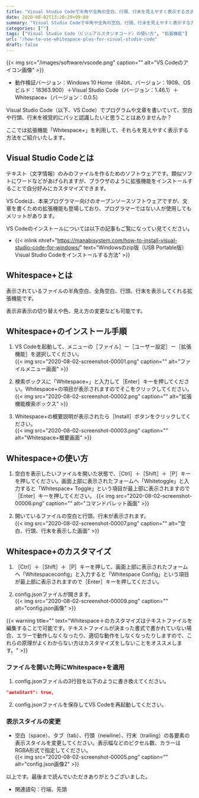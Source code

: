 ```yaml
---
title: "Visual Studio Codeで半角や全角の空白、行頭、行末を見えやすく表示する方法"
date: 2020-08-02T13:20:29+09:00
summary: "Visual Studio Codeで半角や全角の空白、行頭、行末を見えやすく表示する方法をご紹介いたします。"
categories: [""]
tags: ["Visual Studio Code（ビジュアルスタジオコード）の使い方", "拡張機能"]
url: "/how-to-use-whitespace-plus-for-visual-studio-code"
draft: false
---
```


{{< img src="/images/software/vscode.png" caption="" alt="VS Codeのアイコン画像" >}}

- 動作検証バージョン：Windows 10 Home（64bit、バージョン：1909、OSビルド：18363.900）＋Visual Studio Code（バージョン：1.46.1）＋Whitespace+（バージョン：0.0.5）

Visual Studio Code（以下、VS Code）でプログラムや文章を書いていて、空白や行頭、行末を視覚的にパッと認識したいと思うことはありませんか？

ここでは拡張機能「Whitespace+」を利用して、それらを見えやすく表示する方法をご紹介いたします。

## Visual Studio Codeとは

テキスト（文字情報）のみのファイルを作るためのソフトウェアです。類似ソフトにワードなどがあげられますが、ブラウザのように拡張機能をインストールすることで自分好みにカスタマイズできます。

VS Codeは、本来プログラマー向けのオープンソースソフトウェアですが、文章を書くための拡張機能も登場しており、プログラマーではない人が使用してもメリットがあります。

VS Codeのインストールについては以下の記事もご覧になってい見てください。
- {{< inlink nhref="https://manabisystem.com/how-to-install-visual-studio-code-for-windows/" text="Windowsのzip版（USB Portable版）Visual Studio Codeをインストールする方法" >}}

## Whitespace+とは

表示されているファイルの半角空白、全角空白、行頭、行末を表示してくれる拡張機能です。

表示非表示の切り替えや色、見え方の変更なども可能です。

## Whitespace+のインストール手順

1. VS Codeを起動して、メニューの［ファイル］ー［ユーザー設定］ー［拡張機能］を選択してください。  
{{< img src="2020-08-02-screenshot-00001.png" caption="" alt="ファイルメニュー画面" >}}

2. 検索ボックスに「Whitespace+」と入力して［Enter］キーを押してください。Whitespace+の項目が表示されますのでそこをクリックしてください。  
{{< img src="2020-08-02-screenshot-00002.png" caption="" alt="拡張機能検索ボックス" >}}

3. Whitespace+の概要説明が表示されたら［Install］ボタンをクリックしてください。  
{{< img src="2020-08-02-screenshot-00003.png" caption="" alt="Whitespace+概要画面" >}}

## Whitespace+の使い方

1. 空白を表示したいファイルを開いた状態で、［Ctrl］＋［Shift］＋［P］キーを押してください。画面上部に表示されたフォームへ「Whitetoggle」と入力すると「Whitespace+ Toggle」という項目が最上部に表示されますので［Enter］キーを押してください。
{{< img src="2020-08-02-screenshot-00006.png" caption="" alt="コマンドパレット画面" >}}

2. 開いているファイルの空白と行頭、行末が表示されます。  
{{< img src="2020-08-02-screenshot-00007.png" caption="" alt="空白、行頭、行末を表示した画面" >}}

## Whitespace+のカスタマイズ

1. ［Ctrl］＋［Shift］＋［P］キーを押して、画面上部に表示されたフォームへ「Whitespaceconfig」と入力すると「Whitespace Config」という項目が最上部に表示されますので［Enter］キーを押してください。

2. config.jsonファイルが開きます。  
{{< img src="2020-08-02-screenshot-00009.png" caption="" alt="config.json画像" >}}

{{< warning title="" text="Whitespace＋のカスタマイズはテキストファイルを編集することで可能です。テキストファイルが決まった書式で書かれていない場合、エラーで動作しなくなったり、適切な動作をしなくなったりしますので、これらの原理がよくわからない方はカスタマイズをしないことをオススメします。" >}}

### ファイルを開いた時にWhitespace+を適用

1. config.jsonファイルの3行目を以下のように書き換えてください。  
```config.json
"autoStart": true,
```
2. config.jsonファイルを保存してVS Codeを再起動してください。

### 表示スタイルの変更

- 空白（space）、タブ（tab）、行頭（newline）、行末（trailing）の各要素の表示スタイルを変更してください。表示幅などのピクセル数、カラーはRGBA形式で指定してください。  
{{< img src="2020-08-02-screenshot-00005.png" caption="" alt="config.json画像2" >}}

以上です。最後まで読んでいただきありがとうございました。

- 関連語句：行端、先頭
